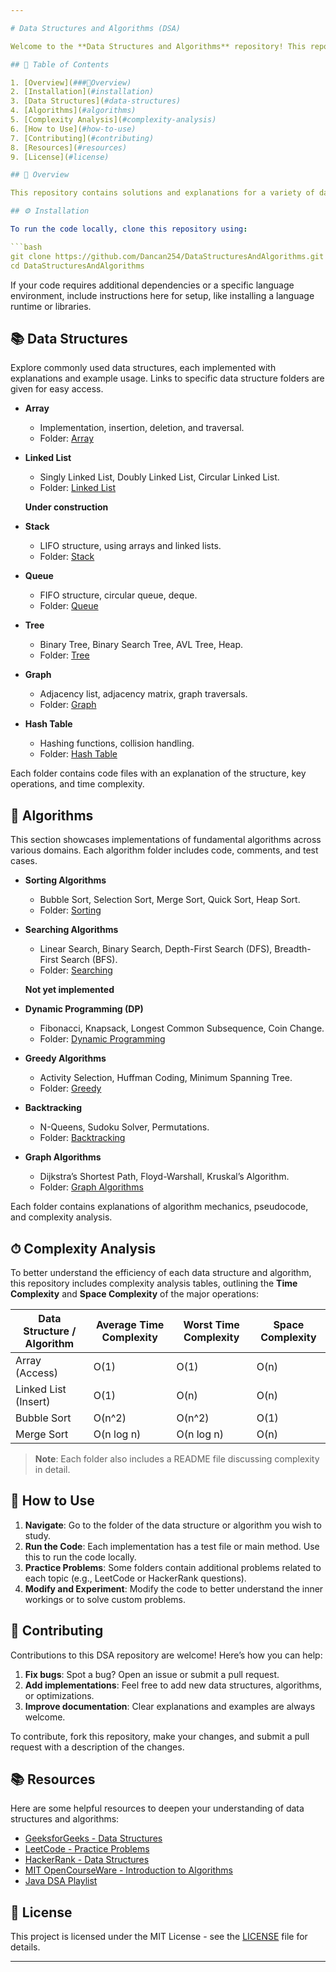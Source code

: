 ```yaml
---

# Data Structures and Algorithms (DSA)

Welcome to the **Data Structures and Algorithms** repository! This repo is a comprehensive collection of various DSA implementations, covering essential concepts, techniques, and problem-solving approaches commonly asked in technical interviews and coding competitions.

## 📑 Table of Contents

1. [Overview](###🧩Overview)
2. [Installation](#installation)
3. [Data Structures](#data-structures)
4. [Algorithms](#algorithms)
5. [Complexity Analysis](#complexity-analysis)
6. [How to Use](#how-to-use)
7. [Contributing](#contributing)
8. [Resources](#resources)
9. [License](#license)

## 🧩 Overview

This repository contains solutions and explanations for a variety of data structures and algorithms implemented in [your language(s)]. The goal is to provide clear, well-documented examples that can serve as a study guide, a coding reference, or a preparation resource for technical interviews.

## ⚙️ Installation

To run the code locally, clone this repository using:

```bash
git clone https://github.com/Dancan254/DataStructuresAndAlgorithms.git
cd DataStructuresAndAlgorithms
```

If your code requires additional dependencies or a specific language environment, include instructions here for setup, like installing a language runtime or libraries.

## 📚 Data Structures

Explore commonly used data structures, each implemented with explanations and example usage. Links to specific data structure folders are given for easy access.

- **Array**
  - Implementation, insertion, deletion, and traversal.
  - Folder: [Array](./Array)
- **Linked List**
  - Singly Linked List, Doubly Linked List, Circular Linked List.
  - Folder: [Linked List](./LinkedList)
 
  **Under construction**
- **Stack**
  - LIFO structure, using arrays and linked lists.
  - Folder: [Stack](./Stack)
- **Queue**
  - FIFO structure, circular queue, deque.
  - Folder: [Queue](./Queue)
- **Tree**
  - Binary Tree, Binary Search Tree, AVL Tree, Heap.
  - Folder: [Tree](./Tree)
- **Graph**
  - Adjacency list, adjacency matrix, graph traversals.
  - Folder: [Graph](./Graph)
- **Hash Table**
  - Hashing functions, collision handling.
  - Folder: [Hash Table](./HashTable)
  
Each folder contains code files with an explanation of the structure, key operations, and time complexity.

## 🔄 Algorithms

This section showcases implementations of fundamental algorithms across various domains. Each algorithm folder includes code, comments, and test cases.

- **Sorting Algorithms**
  - Bubble Sort, Selection Sort, Merge Sort, Quick Sort, Heap Sort.
  - Folder: [Sorting](./Sorting)
- **Searching Algorithms**
  - Linear Search, Binary Search, Depth-First Search (DFS), Breadth-First Search (BFS).
  - Folder: [Searching](./Searching)
 
  **Not yet implemented**
- **Dynamic Programming (DP)**
  - Fibonacci, Knapsack, Longest Common Subsequence, Coin Change.
  - Folder: [Dynamic Programming](./DynamicProgramming)
- **Greedy Algorithms**
  - Activity Selection, Huffman Coding, Minimum Spanning Tree.
  - Folder: [Greedy](./Greedy)
- **Backtracking**
  - N-Queens, Sudoku Solver, Permutations.
  - Folder: [Backtracking](./Backtracking)
- **Graph Algorithms**
  - Dijkstra’s Shortest Path, Floyd-Warshall, Kruskal’s Algorithm.
  - Folder: [Graph Algorithms](./GraphAlgorithms)

Each folder contains explanations of algorithm mechanics, pseudocode, and complexity analysis.

## ⏱ Complexity Analysis

To better understand the efficiency of each data structure and algorithm, this repository includes complexity analysis tables, outlining the **Time Complexity** and **Space Complexity** of the major operations:

| Data Structure / Algorithm | Average Time Complexity | Worst Time Complexity | Space Complexity |
|----------------------------|-------------------------|-----------------------|------------------|
| Array (Access)             | O(1)                   | O(1)                  | O(n)             |
| Linked List (Insert)       | O(1)                   | O(n)                  | O(n)             |
| Bubble Sort                | O(n^2)                 | O(n^2)                | O(1)             |
| Merge Sort                 | O(n log n)             | O(n log n)            | O(n)             |

> **Note**: Each folder also includes a README file discussing complexity in detail.

## 📝 How to Use

1. **Navigate**: Go to the folder of the data structure or algorithm you wish to study.
2. **Run the Code**: Each implementation has a test file or main method. Use this to run the code locally.
3. **Practice Problems**: Some folders contain additional problems related to each topic (e.g., LeetCode or HackerRank questions).
4. **Modify and Experiment**: Modify the code to better understand the inner workings or to solve custom problems.

## 🤝 Contributing

Contributions to this DSA repository are welcome! Here’s how you can help:

1. **Fix bugs**: Spot a bug? Open an issue or submit a pull request.
2. **Add implementations**: Feel free to add new data structures, algorithms, or optimizations.
3. **Improve documentation**: Clear explanations and examples are always welcome.

To contribute, fork this repository, make your changes, and submit a pull request with a description of the changes.

## 📚 Resources

Here are some helpful resources to deepen your understanding of data structures and algorithms:

- [GeeksforGeeks - Data Structures](https://www.geeksforgeeks.org/data-structures/)
- [LeetCode - Practice Problems](https://leetcode.com/)
- [HackerRank - Data Structures](https://www.hackerrank.com/domains/tutorials/10-days-of-js)
- [MIT OpenCourseWare - Introduction to Algorithms](https://ocw.mit.edu/courses/electrical-engineering-and-computer-science/6-006-introduction-to-algorithms-fall-2011/)
- [Java DSA Playlist](https://www.youtube.com/playlist?list=PL9gnSGHSqcnr_DxHsP7AW9ftq0AtAyYqJ)

## 📜 License

This project is licensed under the MIT License - see the [LICENSE](LICENSE) file for details.

---
```

